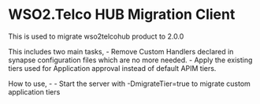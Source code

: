 # WSO2.Telco HUB Migration Client

This is used to migrate wso2telcohub product to 2.0.0

This includes two main tasks,
	- Remove Custom Handlers declared in synapse configuration files which are no more needed.
	- Apply the existing tiers used for Application approval instead of default APIM tiers.	

How to use,
    - 
    - Start the server with -DmigrateTier=true to migrate custom application tiers
   
